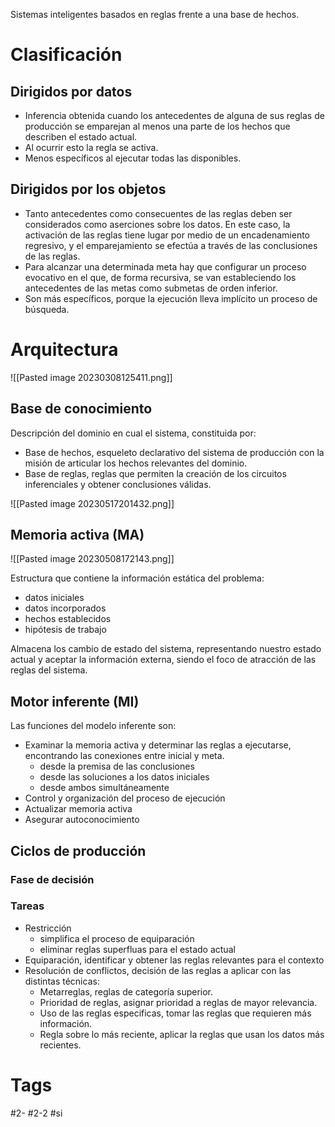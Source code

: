 Sistemas inteligentes basados en reglas frente a una base de hechos.
# Clasificación
## Dirigidos por datos
- Inferencia obtenida cuando los antecedentes de alguna de sus reglas de producción se emparejan al menos una parte de los hechos que describen el estado actual.
- Al ocurrir esto la regla se activa.
- Menos específicos al ejecutar todas las disponibles.

## Dirigidos por los objetos
- Tanto antecedentes como consecuentes de las reglas deben ser considerados como aserciones sobre los datos. En este caso, la activación de las reglas tiene lugar por medio de un encadenamiento regresivo, y el emparejamiento se efectúa a través de las conclusiones de las reglas.
- Para alcanzar una determinada meta hay que configurar un proceso evocativo en el que, de forma recursiva, se van estableciendo los antecedentes de las metas como submetas de orden inferior.
- Son más específicos, porque la ejecución lleva implícito un proceso de búsqueda.

# Arquitectura

![[Pasted image 20230308125411.png]]

## Base de conocimiento
Descripción del dominio en cual el sistema, constituida por:
- Base de hechos, esqueleto declarativo del sistema de producción con la misión de articular los hechos relevantes del dominio.
- Base de reglas, reglas que permiten la creación de los circuitos inferenciales y obtener conclusiones válidas.

![[Pasted image 20230517201432.png]]

## Memoria activa (MA)

![[Pasted image 20230508172143.png]]

Estructura que contiene la información estática del problema:
- datos iniciales
- datos incorporados
- hechos establecidos
- hipótesis de trabajo

Almacena los cambio de estado del sistema, representando nuestro estado actual y aceptar la información externa, siendo el foco de atracción de las reglas del sistema.
## Motor inferente (MI)
Las funciones del modelo inferente son:
- Examinar la memoria activa y determinar las reglas a ejecutarse, encontrando las conexiones entre inicial y meta.
	- desde la premisa de las conclusiones
	- desde las soluciones a los datos iniciales
	- desde ambos simultáneamente
- Control y organización del proceso de ejecución
- Actualizar memoria activa
- Asegurar autoconocimiento

## Ciclos de producción
### Fase de decisión
### Tareas
- Restricción
	- simplifica el proceso de equiparación
	- eliminar reglas superfluas para el estado actual
- Equiparación, identificar y obtener las reglas relevantes para el contexto
- Resolución de conflictos, decisión de las reglas a aplicar con las distintas técnicas:
	- Metarreglas, reglas de categoría superior.
	- Prioridad de reglas, asignar prioridad a reglas de mayor relevancia.
	- Uso de las reglas especificas, tomar las reglas que requieren más información.
	- Regla sobre lo más reciente, aplicar la reglas que usan los datos más recientes.

# Tags
#2- 
#2-2 
#si